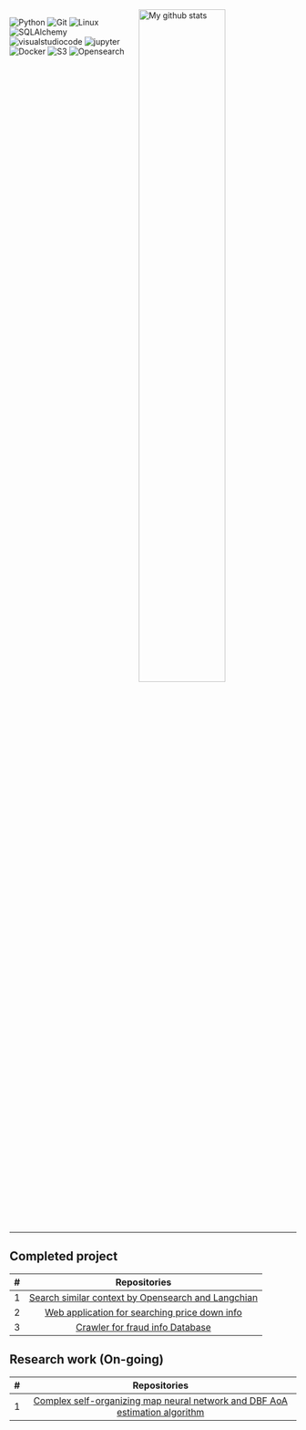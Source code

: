 <img width="55%" align="right" alt="My github stats" src="https://github-readme-stats-sigma-five.vercel.app/api?username=944750720&show_icons=true&hide_border=true"/>

![Python](https://img.shields.io/badge/Python-yellow?logo=Python)
![Git](https://img.shields.io/badge/Git-white?logo=Git)
![Linux](https://img.shields.io/badge/Linux-blue?logo=Linux)
![SQLAlchemy](https://img.shields.io/badge/SQLAlchemy-red?logo=SQLAlchemy)
![visualstudiocode](https://img.shields.io/badge/VScode-blue?logo=visualstudiocode)
![jupyter](https://img.shields.io/badge/Jupyter-white?logo=jupyter)
![Docker](https://img.shields.io/badge/docker-blue?logo=Docker)
![S3](https://img.shields.io/badge/AmazonS3-orange?logo=AmazonS3)
![Opensearch](https://img.shields.io/badge/Opensearch-blue?logo=Opensearch)


<hr width="100%">

## Completed project

| # |                                                              Repositories                                                              |
| :-: | :------------------------------------------------------------------------------------------------------------------------------------: |
| 1 | [Search similar context by Opensearch and Langchian](https://github.com/944750720/Search_similar_context_by_Opensearch_and_Langchian/tree/main) |
| 2 | [Web application for searching price down info](https://github.com/944750720/intern) |
| 3 | [Crawler for fraud info Database](https://github.com/944750720/crawler-for-fraud-info-database) |

##  Research work (On-going)
| # |                                                              Repositories                                                              |
| :-: | :------------------------------------------------------------------------------------------------------------------------------------: |
| 1 | [Complex self-organizing map neural network and DBF AoA estimation algorithm](https://github.com/944750720/CSOM) |
